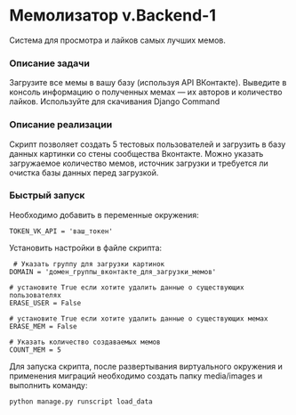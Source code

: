 # Мемолизатор v.Backend-1

Система для просмотра и лайков самых лучших мемов.

### Описание задачи

Загрузите все мемы в вашу базу (используя API ВКонтакте). Выведите в консоль информацию о полученных мемах — их авторов и количество лайков. Используйте для скачивания Django Command

### Описание реализации

Скрипт позволяет создать 5 тестовых пользователей и загрузить в базу данных картинки со стены сообщества Вконтакте. Можно указать загружаемое количество мемов, источник загрузки и требуется ли очистка базы данных перед загрузкой.

### Быстрый запуск

Необходимо добавить в переменные окружения:

```
TOKEN_VK_API = 'ваш_токен'
```

Установить настройки в файле скрипта:

```
 # Указать группу для загрузки картинок
DOMAIN = 'домен_группы_вконтакте_для_загрузки_мемов'

# установите True если хотите удалить данные о существующих пользователях
ERASE_USER = False 

# установите True если хотите удалить данные о существующих мемах
ERASE_MEM = False

# Указать количество создаваемых мемов
COUNT_MEM = 5
```

Для запуска скрипта, после развертывания виртуального окружения и применения миграций необходимо создать папку media/images и выполнить команду:

```
python manage.py runscript load_data
```
